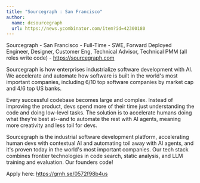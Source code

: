```yaml
---
title: "Sourcegraph : San Francisco"
author:
  name: dcsourcegraph
  url: https://news.ycombinator.com/item?id=42300180
---
```

Sourcegraph - San Francisco - Full-Time - SWE, Forward Deployed Engineer, Designer, Customer Eng, Technical Advisor, Technical PMM (all roles write code) - <a href="https:&#x2F;&#x2F;sourcegraph.com" rel="nofollow">https:&#x2F;&#x2F;sourcegraph.com</a>

Sourcegraph is how enterprises industrialize software development with AI. We accelerate and automate how software is built in the world&#x27;s most important companies, including 6&#x2F;10 top software companies by market cap and 4&#x2F;6 top US banks.

Every successful codebase becomes large and complex. Instead of improving the product, devs spend more of their time just understanding the code and doing low-level tasks. The solution is to accelerate humans doing what they&#x27;re best at--and to automate the rest with AI agents, meaning more creativity and less toil for devs.

Sourcegraph is the industrial software development platform, accelerating human devs with contextual AI and automating toil away with AI agents, and it&#x27;s proven today in the world&#x27;s most important companies. Our tech stack combines frontier technologies in code search, static analysis, and LLM training and evaluation. Our founders code!

Apply here: <a href="https:&#x2F;&#x2F;grnh.se&#x2F;0572f98b4us" rel="nofollow">https:&#x2F;&#x2F;grnh.se&#x2F;0572f98b4us</a>
<JobApplication />
